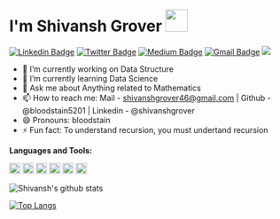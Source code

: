 # I'm Shivansh Grover <img src="https://media.tenor.com/images/3b388fe03da271d2674faf85eb7c3fcd/tenor.gif" width=40 height=40 /> 

[![Linkedin Badge](https://img.shields.io/badge/-ShivanshGrover-blue?style=social&logo=Linkedin&logoColor=blue&link=https://www.linkedin.com/in/shivanshgrover)](https://www.linkedin.com/in/shivanshgrover/)
[![Twitter Badge](https://img.shields.io/badge/-@bloodstain5201-1ca0f1?style=social&logo=twitter&logoColor=blue&link=https://twitter.com/bloodstain5201)](https://twitter.com/bloodstain5201)
[![Medium Badge](https://img.shields.io/badge/-@shivanshgrover46-03a57a?style=social&labelColor=black&logo=Medium&link=https://medium.com/@shivanshgrover46)](https://medium.com/@shivanshgrover46)
[![Gmail Badge](https://img.shields.io/badge/-GMail-c14438?style=social&logo=Gmail&logoColor=red&link=mailto:shivanshgrover46@gmail.com)](mailto:shivanshgrover46@gmail.com)
![](https://visitor-badge.glitch.me/badge?page_id=bloodstain5201.bloodstain5201)

- 🔭 I’m currently working on Data Structure
- 🌱 I’m currently learning Data Science
- 💬 Ask me about Anything related to Mathematics
- 📫 How to reach me: Mail - shivanshgrover46@gmail.com | Github - @bloodstain5201 | Linkedin - @shivanshgrover
- 😄 Pronouns: bloodstain
- ⚡ Fun fact: To understand recursion, you must undertand recursion

**Languages and Tools:**  

<code><img height="20" src="https://cdn.worldvectorlogo.com/logos/c.svg"></code>
<code><img height="20" src="https://upload.wikimedia.org/wikipedia/commons/thumb/c/c3/Python-logo-notext.svg/165px-Python-logo-notext.svg.png"></code>
<code><img height="20" src="https://cdn.worldvectorlogo.com/logos/adobe-xd.svg"></code>
<code><img height="20" src="https://html5hive.org/wp-content/uploads/2014/06/js_800x800-619x619.jpg.webp"></code>
<code><img height="20" src="https://cdn.worldvectorlogo.com/logos/flask.svg"></code>
<code><img height="20" src="https://avatars3.githubusercontent.com/u/18133"></code>

![Shivansh's github stats](https://github-readme-stats.vercel.app/api?username=bloodstain5201&show_icons=true&theme=radical) 

[![Top Langs](https://github-readme-stats.vercel.app/api/top-langs/?username=bloodstain5201&layout=compact)](https://github.com/anuraghazra/github-readme-stats)
